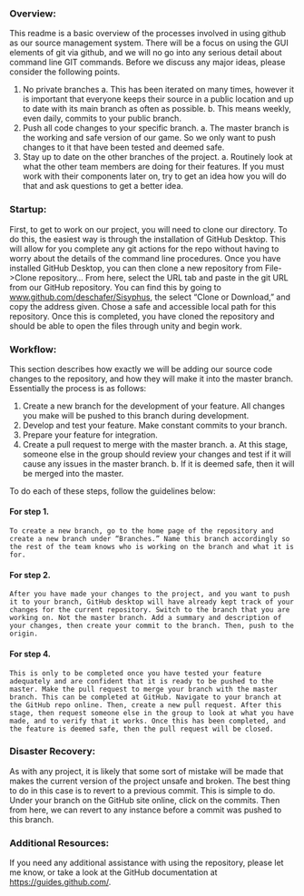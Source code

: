 ### Overview:

This readme is a basic overview of the processes involved in using github as our source management system. There will be a focus on using the GUI elements of git via github, and we will no go into any serious detail about command line GIT commands. Before we discuss any major ideas, please consider the following points.
1.	No private branches
a.	This has been iterated on many times, however it is important that everyone keeps their source in a public location and up to date with its main branch as often as possible.
b.	This means weekly, even daily, commits to your public branch.
2.	Push all code changes to your specific branch.
a.	The master branch is the working and safe version of our game. So we only want to push changes to it that have been tested and deemed safe.
3.	Stay up to date on the other branches of the project.
a.	Routinely look at what the other team members are doing for their features. If you must work with their components later on, try to get an idea how you will do that and ask questions to get a better idea.

### Startup:
First, to get to work on our project, you will need to clone our directory. To do this, the easiest way is through the installation of GitHub Desktop. This will allow for you complete any git actions for the repo without having to worry about the details of the command line procedures.
Once you have installed GitHub Desktop, you can then clone a new repository from File->Clone repository…
From here, select the URL tab and paste in the git URL from our GitHub repository. You can find this by going to www.github.com/deschafer/Sisyphus, the select “Clone or Download,” and copy the address given.
Chose a safe and accessible local path for this repository. Once this is completed, you have cloned the repository and should be able to open the files through unity and begin work.

### Workflow:
This section describes how exactly we will be adding our source code changes to the repository, and how they will make it into the master branch.
Essentially the process is as follows:
1.	Create a new branch for the development of your feature. All changes you make will be pushed to this branch during development.
2.	Develop and test your feature. Make constant commits to your branch.
3.	Prepare your feature for integration.
4.	Create a pull request to merge with the master branch.
a.	At this stage, someone else in the group should review your changes and test if it will cause any issues in the master branch.
b.	If it is deemed safe, then it will be merged into the master.

To do each of these steps, follow the guidelines below:
#### For step 1.
	To create a new branch, go to the home page of the repository and create a new branch under “Branches.” Name this branch accordingly so the rest of the team knows who is working on the branch and what it is for.
#### For step 2.
	After you have made your changes to the project, and you want to push it to your branch, GitHub desktop will have already kept track of your changes for the current repository. Switch to the branch that you are working on. Not the master branch. Add a summary and description of your changes, then create your commit to the branch. Then, push to the origin.
#### For step 4.
	This is only to be completed once you have tested your feature adequately and are confident that it is ready to be pushed to the master. Make the pull request to merge your branch with the master branch. This can be completed at GitHub. Navigate to your branch at the GitHub repo online. Then, create a new pull request. After this stage, then request someone else in the group to look at what you have made, and to verify that it works. Once this has been completed, and the feature is deemed safe, then the pull request will be closed.

### Disaster Recovery:
As with any project, it is likely that some sort of mistake will be made that makes the current version of the project unsafe and broken. The best thing to do in this case is to revert to a previous commit. This is simple to do. Under your branch on the GitHub site online, click on the commits. Then from here, we can revert to any instance before a commit was pushed to this branch.

### Additional Resources:
If you need any additional assistance with using the repository, please let me know, or take a look at the GitHub documentation at https://guides.github.com/. 
